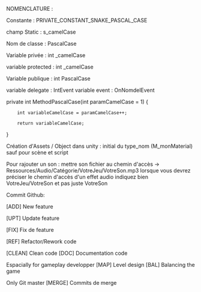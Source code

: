 
NOMENCLATURE :

Constante : PRIVATE_CONSTANT_SNAKE_PASCAL_CASE

champ Static : s_camelCase

Nom de classe : PascalCase

Variable privée : int _camelCase

variable protected : int _camelCase

Variable publique : int PascalCase

variable delegate : IntEvent
variable event : OnNomdelEvent

private int MethodPascalCase(int paramCamelCase = 1)
{

        int variableCamelCase = paramCamelCase++;
        
        return variableCamelCase;
        
}

Création d'Assets / Object dans unity : initial du type_nom (M_monMaterial) sauf pour scène et script

Pour rajouter un son :
mettre son fichier au chemin d'accès -> Ressources/Audio/Catégorie/VotreJeu/VotreSon.mp3
lorsque vous devrez préciser le chemin d'accès d'un effet audio indiquez bien VotreJeu/VotreSon et pas juste VotreSon

Commit Github:

[ADD] New feature

[UPT] Update feature

[FIX] Fix de feature

[REF] Refactor/Rework code

[CLEAN] Clean code
[DOC] Documentation code

Espacially for gameplay developper
[MAP] Level design
[BAL] Balancing the game

Only Git master
[MERGE] Commits de merge

